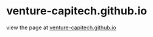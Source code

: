 # venture-capitech.github.io

view the page at [venture-capitech.github.io](venture-capitech.github.io)
